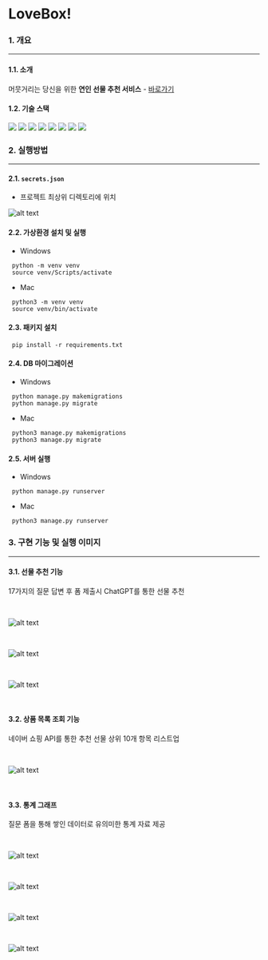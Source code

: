 # LoveBox!

### 1. 개요

---

#### 1.1. 소개

머뭇거리는 당신을 위한 **연인 선물 추천 서비스** - [바로가기](https://djdongjae.pythonanywhere.com/)

#### 1.2. 기술 스택

<img src="https://img.shields.io/badge/python-3776AB?style=flat-square&logo=Python&logoColor=white" />&nbsp;<img src="https://img.shields.io/badge/django-092E20?style=flat-square&logo=django&logoColor=white" />&nbsp;<img src="https://img.shields.io/badge/OpenAi-412991?style=flat-square&logo=openai&logoColor=white" />&nbsp;<img src="https://img.shields.io/badge/pandas-150458?style=flat-square&logo=pandas&logoColor=white" />&nbsp;<img src="https://img.shields.io/badge/Apache Echarts-AA344D?style=flat-square&logo=apacheecharts&logoColor=white" />
<img src="https://img.shields.io/badge/HTML5-E34F26?style=flat-square&logo=html5&logoColor=white" />&nbsp;<img src="https://img.shields.io/badge/CSS3-1572B6?style=flat-square&logo=css3&logoColor=white" />&nbsp;<img src="https://img.shields.io/badge/JavaScript-F7DF1E?style=flat-square&logo=javascript&logoColor=white" />

### 2. 실행방법

---

#### 2.1. `secrets.json`

* 프로젝트 최상위 디렉토리에 위치

![alt text](<./image/Screenshot 2024-06-08 at 1.59.14 PM.png>)


#### 2.2. 가상환경 설치 및 실행

* Windows
```shell
 python -m venv venv
 source venv/Scripts/activate
```
* Mac
```shell
 python3 -m venv venv
 source venv/bin/activate
```

#### 2.3. 패키지 설치

```shell
 pip install -r requirements.txt
```

#### 2.4. DB 마이그레이션

* Windows
```shell
 python manage.py makemigrations
 python manage.py migrate
```
* Mac
```shell
 python3 manage.py makemigrations
 python3 manage.py migrate
```

#### 2.5. 서버 실행

* Windows
```shell
 python manage.py runserver
```
* Mac
```shell
 python3 manage.py runserver
```

### 3. 구현 기능 및 실행 이미지

---

#### 3.1. 선물 추천 기능

17가지의 질문 답변 후 폼 제출시 ChatGPT를 통한 선물 추천

<br>

![alt text](<./image/Screenshot 2024-06-08 at 2.34.55 PM.png>)

<br>

![alt text](<./image/Screenshot 2024-06-08 at 2.35.39 PM.png>)

<br>

![alt text](<./image/Screenshot 2024-06-08 at 2.36.01 PM.png>)

<br>

#### 3.2. 상품 목록 조회 기능

네이버 쇼핑 API를 통한 추천 선물 상위 10개 항목 리스트업

<br>

![alt text](<./image/Screenshot 2024-06-08 at 2.36.28 PM.png>)

<br>

#### 3.3. 통계 그래프

질문 폼을 통해 쌓인 데이터로 유의미한 통계 자료 제공

<br>

![alt text](<./image/Screenshot 2024-06-08 at 2.45.37 PM.png>)

<br>

![alt text](<./image/Screenshot 2024-06-08 at 2.45.46 PM.png>)

<br>

![alt text](<./image/Screenshot 2024-06-08 at 2.45.53 PM.png>)

<br>

![alt text](<./image/Screenshot 2024-06-08 at 2.46.00 PM.png>)